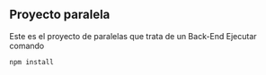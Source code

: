  ## Proyecto paralela

 Este es el proyecto de paralelas que trata de un Back-End
 Ejecutar comando


 ```
npm install
 ```